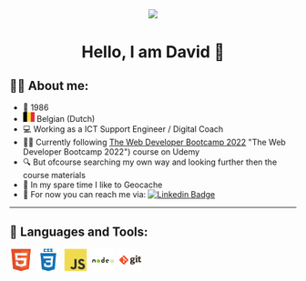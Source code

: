 <div id="header" align="center">
  <img src="https://www.hetlabovandavid.be/github/profile.png" />
  <h1>Hello, I am David 👋</h1>
</div>

<h2>👨‍💻 About me:</h2>

- 📅 1986
- <img src="https://raw.githubusercontent.com/hampusborgos/country-flags/main/svg/be.svg" width="20px"> Belgian (Dutch)
- 💻 Working as a ICT Support Engineer / Digital Coach
- 👨‍🎓 Currently following [The Web Developer Bootcamp 2022](https://www.udemy.com/course/the-web-developer-bootcamp/) "The Web Developer Bootcamp 2022") course on Udemy
- 🔍 But ofcourse searching my own way and looking further then the course materials
- 🥾 In my spare time I like to Geocache
- 📧 For now you can reach me via: [![Linkedin Badge](https://img.shields.io/badge/-davidvanmelkebeke-blue?style=flat&logo=Linkedin&logoColor=white)]([your-linkedin-url](https://www.linkedin.com/in/david-van-melkebeke-a73b317/))

---

<h2> 🎒 Languages and Tools: </h2>

<div>
  <img src="https://github.com/devicons/devicon/blob/master/icons/html5/html5-original.svg" title="HTML5" alt="HTML" width="40" height="40"/>&nbsp;
  <img src="https://github.com/devicons/devicon/blob/master/icons/css3/css3-plain-wordmark.svg"  title="CSS3" alt="CSS" width="40" height="40"/>&nbsp;
  <img src="https://github.com/devicons/devicon/blob/master/icons/javascript/javascript-original.svg" title="JavaScript" alt="JavaScript" width="40" height="40"/>&nbsp;
  <img src="https://github.com/devicons/devicon/blob/master/icons/nodejs/nodejs-original-wordmark.svg" title="NodeJS" alt="NodeJS" width="40" height="40"/>&nbsp;
  <img src="https://github.com/devicons/devicon/blob/master/icons/git/git-original-wordmark.svg" title="Git" **alt="Git" width="40" height="40"/>
</div>
